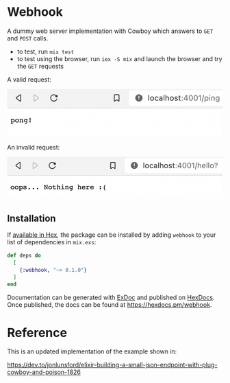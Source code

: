 # Webhook

A dummy web server implementation with Cowboy which answers to `GET` and `POST` calls.

- to test, run `mix test`
- to test using the browser, run `iex -S mix` and launch the browser and try the `GET` requests

A valid request:

![](img/ping.png)

An invalid request:

![](img/hello.png)

## Installation

If [available in Hex](https://hex.pm/docs/publish), the package can be installed
by adding `webhook` to your list of dependencies in `mix.exs`:

```elixir
def deps do
  [
    {:webhook, "~> 0.1.0"}
  ]
end
```

Documentation can be generated with [ExDoc](https://github.com/elixir-lang/ex_doc)
and published on [HexDocs](https://hexdocs.pm). Once published, the docs can
be found at <https://hexdocs.pm/webhook>.

# Reference

This is an updated implementation of the example shown in:

https://dev.to/jonlunsford/elixir-building-a-small-json-endpoint-with-plug-cowboy-and-poison-1826
